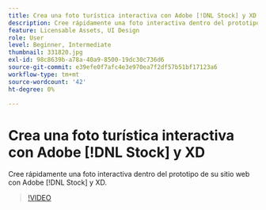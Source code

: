 ```yaml
---
title: Crea una foto turística interactiva con Adobe [!DNL Stock] y XD
description: Cree rápidamente una foto interactiva dentro del prototipo de su sitio web con Adobe [!DNL Stock] & XD
feature: Licensable Assets, UI Design
role: User
level: Beginner, Intermediate
thumbnail: 331820.jpg
exl-id: 98c8639b-a78a-40a9-8500-19dc30c736d6
source-git-commit: e39efe0f7afc4e3e970ea7f2df57b51bf17123a6
workflow-type: tm+mt
source-wordcount: '42'
ht-degree: 0%

---
```


# Crea una foto turística interactiva con Adobe [!DNL Stock] y XD

Cree rápidamente una foto interactiva dentro del prototipo de su sitio web con Adobe [!DNL Stock] y XD.

>[!VIDEO](https://video.tv.adobe.com/v/331820?hidetitle=true)
